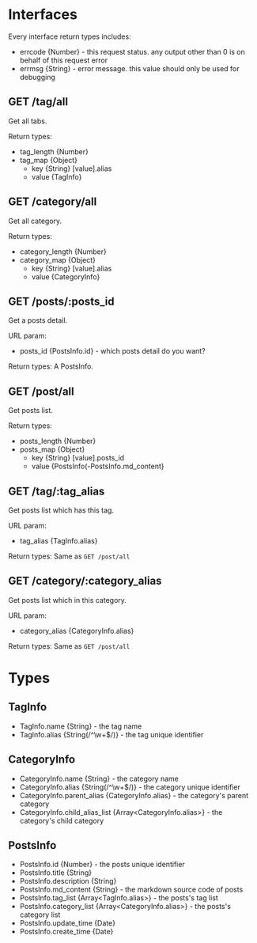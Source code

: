 # Interfaces

Every interface return types includes:

- errcode {Number} - this request status. any output other than 0 is on behalf of this request error
- errmsg {String} - error message. this value should only be used for debugging

## GET /tag/all

Get all tabs.

Return types:

- tag_length {Number}
- tag_map {Object}
    - key {String} [value].alias
    - value {TagInfo}

## GET /category/all

Get all category.

Return types:

- category_length {Number}
- category_map {Object}
    - key {String} [value].alias
    - value {CategoryInfo}

## GET /posts/:posts_id

Get a posts detail.

URL param:

- posts_id {PostsInfo.id} - which posts detail do you want?

Return types: A PostsInfo.

## GET /post/all

Get posts list.

Return types:

- posts_length {Number}
- posts_map {Object}
  - key {String} [value].posts_id
  - value {PostsInfo(-PostsInfo.md_content}

## GET /tag/:tag_alias

Get posts list which has this tag.

URL param:

- tag_alias {TagInfo.alias}

Return types: Same as `GET /post/all`

## GET /category/:category_alias

Get posts list which in this category.

URL param:

- category_alias {CategoryInfo.alias}

Return types: Same as `GET /post/all`

# Types

## TagInfo

- TagInfo.name {String} - the tag name
- TagInfo.alias {String(/^\w+$/)} - the tag unique identifier

## CategoryInfo

- CategoryInfo.name {String} - the category name
- CategoryInfo.alias {String(/^\w+$/)} - the category unique identifier
- CategoryInfo.parent_alias {CategoryInfo.alias} - the category's parent category
- CategoryInfo.child_alias_list {Array<CategoryInfo.alias>} - the category's child category

## PostsInfo

- PostsInfo.id {Number} - the posts unique identifier
- PostsInfo.title {String}
- PostsInfo.description {String}
- PostsInfo.md_content {String} - the markdown source code of posts
- PostsInfo.tag_list {Array<TagInfo.alias>} - the posts's tag list
- PostsInfo.category_list {Array<CategoryInfo.alias>} - the posts's category list
- PostsInfo.update_time {Date}
- PostsInfo.create_time {Date}



